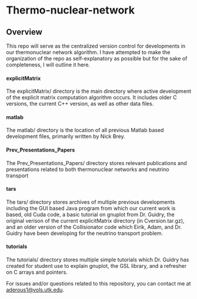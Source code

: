 # Thermo-nuclear-network

<h2> Overview </h2>
This repo will serve as the centralized version control for developments in our thermonuclear network algorithm. I have attempted to make
the organization of the repo as self-explanatory as possible but for the sake of completeness, I will outline it here.

<h4> explicitMatrix </h4>
The explicitMatrix/ directory is the main directory where active development of the explicit matrix computation algorithm occurs. It
includes older C versions, the current C++ version, as well as other data files.

<h4> matlab </h4>
The matlab/ directory is the location of all previous Matlab based development files, primarily written by Nick Brey.

<h4> Prev_Presentations_Papers </h4>
The Prev_Presentations_Papers/ directory stores relevant publications and presentations related to both thermonuclear networks and
neutrino transport

<h4> tars </h4>
The tars/ directory stores archives of multiple previous developments including the GUI based Java program from which our current 
work is based, old Cuda code, a basic tutorial on gnuplot from Dr. Guidry, the original verison of the current explicitMatrix directory
(in Cversion.tar.gz), and an older version of the Collisionator code which Eirik, Adam, and Dr. Guidry have been developing for the 
neutrino transport problem.

<h4> tutorials </h4>
The tutorials/ directory stores multiple simple tutorials which Dr. Guidry has created for student use to explain gnuplot, the GSL library,
and a refresher on C arrays and pointers. 


For issues and/or questions related to this repository, you can contact me at aderous1@vols.utk.edu. 
